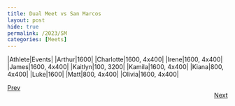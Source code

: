 ```yaml
---
title: Dual Meet vs San Marcos
layout: post
hide: true
permalink: /2023/SM
categories: [Meets]
---
```



|Athlete|Events|
|Arthur|1600|
|Charlotte|1600, 4x400|
|Irene|1600, 4x400|
|James|1600, 4x400|
|Kaitlyn|100, 3200| 
|Kamila|1600, 4x400|
|Kiana|800, 4x400|
|Luke|1600|
|Matt|800, 4x400|
|Olivia|1600, 4x400|

<div style="text-align: left"> <a href="{{site.baseurl}}/2023/BI">Prev</a></div> 
<div style="text-align: right"> <a href="{{site.baseurl}}/2023/FR">Next</a></div>